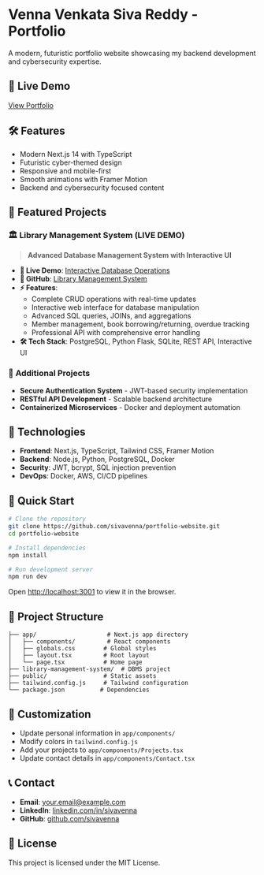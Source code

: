 # Venna Venkata Siva Reddy - Portfolio

A modern, futuristic portfolio website showcasing my backend development and cybersecurity expertise.

## 🚀 Live Demo
[View Portfolio](https://my-resume-o2do89dyl-sivavennas-projects.vercel.app)

## 🛠 Features
- Modern Next.js 14 with TypeScript
- Futuristic cyber-themed design
- Responsive and mobile-first
- Smooth animations with Framer Motion
- Backend and cybersecurity focused content

## 🎯 Featured Projects

### 🏛️ **Library Management System** (LIVE DEMO)
> **Advanced Database Management System with Interactive UI**

- **🔗 Live Demo**: [Interactive Database Operations](https://web-production-e0364.up.railway.app)
- **📂 GitHub**: [Library Management System](https://github.com/avis-enna/library-management-system)
- **⚡ Features**: 
  - Complete CRUD operations with real-time updates
  - Interactive web interface for database manipulation
  - Advanced SQL queries, JOINs, and aggregations
  - Member management, book borrowing/returning, overdue tracking
  - Professional API with comprehensive error handling
- **🛠️ Tech Stack**: PostgreSQL, Python Flask, SQLite, REST API, Interactive UI

### 🔐 **Additional Projects**
- **Secure Authentication System** - JWT-based security implementation
- **RESTful API Development** - Scalable backend architecture  
- **Containerized Microservices** - Docker and deployment automation

## 🔧 Technologies
- **Frontend**: Next.js, TypeScript, Tailwind CSS, Framer Motion
- **Backend**: Node.js, Python, PostgreSQL, Docker
- **Security**: JWT, bcrypt, SQL injection prevention
- **DevOps**: Docker, AWS, CI/CD pipelines

## 🚀 Quick Start

```bash
# Clone the repository
git clone https://github.com/sivavenna/portfolio-website.git
cd portfolio-website

# Install dependencies
npm install

# Run development server
npm run dev
```

Open [http://localhost:3001](http://localhost:3001) to view it in the browser.

## 📁 Project Structure
```
├── app/                    # Next.js app directory
│   ├── components/         # React components
│   ├── globals.css        # Global styles
│   ├── layout.tsx         # Root layout
│   └── page.tsx           # Home page
├── library-management-system/  # DBMS project
├── public/                # Static assets
├── tailwind.config.js     # Tailwind configuration
└── package.json          # Dependencies
```

## 🎨 Customization
- Update personal information in `app/components/`
- Modify colors in `tailwind.config.js`
- Add your projects to `app/components/Projects.tsx`
- Update contact details in `app/components/Contact.tsx`

## 📞 Contact
- **Email**: [your.email@example.com](mailto:your.email@example.com)
- **LinkedIn**: [linkedin.com/in/sivavenna](https://linkedin.com/in/sivavenna)
- **GitHub**: [github.com/sivavenna](https://github.com/sivavenna)

## 📄 License
This project is licensed under the MIT License.

